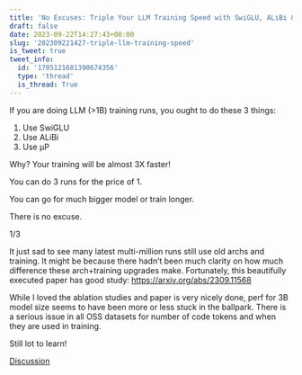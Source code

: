 ```yaml
---
title: 'No Excuses: Triple Your LLM Training Speed with SwiGLU, ALiBi & μP'
draft: false
date: 2023-09-22T14:27:43+00:00
slug: '202309221427-triple-llm-training-speed'
is_tweet: true
tweet_info:
  id: '1705121681390674356'
  type: 'thread'
  is_thread: True
---
```




If you are doing LLM (&gt;1B) training runs, you ought to do these 3 things:

1. Use SwiGLU
2. Use ALiBi 
3. Use µP

Why? Your training will be almost 3X faster! 

You can do 3 runs for the price of 1.

You can go for much bigger model or train longer.

There is no excuse. 

1/3

It just sad to see many latest multi-million runs still use old archs and training. It might be because there hadn’t been much clarity on how much difference these arch+training upgrades make. Fortunately, this beautifully executed paper has good study:
<https://arxiv.org/abs/2309.11568>

While I loved the ablation studies and paper is very nicely done, perf for 3B model size seems to have been more or less stuck in the ballpark. There is a serious issue in all OSS datasets for number of code tokens and when they are used in training. 

Still lot to learn!

[Discussion](https://x.com/sytelus/status/1705121681390674356)
